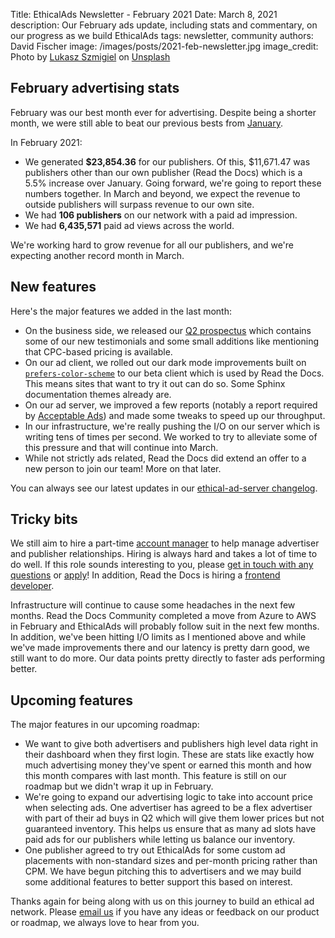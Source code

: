 Title: EthicalAds Newsletter - February 2021
Date: March 8, 2021
description: Our February ads update, including stats and commentary, on our progress as we build EthicalAds
tags: newsletter, community
authors: David Fischer
image: /images/posts/2021-feb-newsletter.jpg
image_credit: <span>Photo by <a href="https://unsplash.com/@szmigieldesign?utm_source=unsplash&amp;utm_medium=referral&amp;utm_content=creditCopyText">Lukasz Szmigiel</a> on <a href="https://unsplash.com/?utm_source=unsplash&amp;utm_medium=referral&amp;utm_content=creditCopyText">Unsplash</a></span>


[comment]: # (The queries run to get this data, then computed in a spreadsheet for publisher rev)
[comment]: # (?start_date=2020-08-01&end_date=2020-08-31&campaign_type=All+types&revenue_share_percentage=50.0)
[comment]: # (?start_date=2020-09-01&end_date=2020-09-30&campaign_type=paid&revenue_share_percentage=70.0&sort=revenue)


## February advertising stats

February was our best month ever for advertising.
Despite being a shorter month, we were still able to beat our previous bests from [January]({filename}/posts/newsletter-january-2021.md).

In February 2021:

* We generated **$23,854.36** for our publishers.
  Of this, $11,671.47 was publishers other than our own publisher (Read the Docs) which is a 5.5% increase over January.
  Going forward, we're going to report these numbers together.
  In March and beyond, we expect the revenue to outside publishers will surpass revenue to our own site.
* We had **106 publishers** on our network with a paid ad impression.
* We had **6,435,571** paid ad views across the world.

We're working hard to grow revenue for all our publishers, and we're expecting another record month in March.


## New features

Here's the major features we added in the last month:

* On the business side, we released our [Q2 prospectus]({static}/prospectus/ethicalads-advertiser-prospectus.pdf)
  which contains some of our new testimonials and some small additions like mentioning that CPC-based pricing is available.
* On our ad client, we rolled out our dark mode improvements
  built on [`prefers-color-scheme`](https://developer.mozilla.org/en-US/docs/Web/CSS/@media/prefers-color-scheme)
  to our beta client which is used by Read the Docs. This means sites that want to try it out can do so.
  Some Sphinx documentation themes already are.
* On our ad server, we improved a few reports (notably a report required by [Acceptable Ads](https://acceptableads.com/))
  and made some tweaks to speed up our throughput.
* In our infrastructure, we're really pushing the I/O on our server which is writing tens of times per second.
  We worked to try to alleviate some of this pressure and that will continue into March.
* While not strictly ads related, Read the Docs did extend an offer to a new person to join our team!
  More on that later.

You can always see our latest updates in our [ethical-ad-server changelog](https://ethical-ad-server.readthedocs.io/en/latest/developer/changelog.html).


## Tricky bits

We still aim to hire a part-time [account manager]({filename}/pages/jobs/account-manager-part-time.md)
to help manage advertiser and publisher relationships.
Hiring is always hard and takes a lot of time to do well.
If this role sounds interesting to you,
please [get in touch with any questions](mailto:ads@ethicalads.io?subject=Ads%20account%20manager%20role)
or [apply]({filename}/pages/jobs/account-manager-part-time.md)!
In addition, Read the Docs is hiring a [frontend developer](https://blog.readthedocs.com/job-frontend/).

Infrastructure will continue to cause some headaches in the next few months.
Read the Docs Community completed a move from Azure to AWS in February
and EthicalAds will probably follow suit in the next few months.
In addition, we've been hitting I/O limits as I mentioned above and while we've made improvements there
and our latency is pretty darn good, we still want to do more.
Our data points pretty directly to faster ads performing better.


## Upcoming features

The major features in our upcoming roadmap:

* We want to give both advertisers and publishers high level data right in their dashboard when they first login.
  These are stats like exactly how much advertising money they've spent or earned this month
  and how this month compares with last month.
  This feature is still on our roadmap but we didn't wrap it up in February.
* We're going to expand our advertising logic to take into account price when selecting ads.
  One advertiser has agreed to be a flex advertiser with part of their ad buys in Q2
  which will give them lower prices but not guaranteed inventory.
  This helps us ensure that as many ad slots have paid ads for our publishers while letting us balance our inventory.
* One publisher agreed to try out EthicalAds for some custom ad placements with non-standard sizes
  and per-month pricing rather than CPM.
  We have begun pitching this to advertisers and we may build some additional features to better support this based on interest.

Thanks again for being along with us on this journey to build an ethical ad network.
Please [email us](mailto:ads@ethicalads.io) if you have any ideas or feedback on our product or roadmap,
we always love to hear from you.
